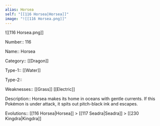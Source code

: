 ```yaml
---
alias: Horsea
self: "[[116 Horsea|Horsea]]"
image: "![[116 Horsea.png]]"
---
```


![[116 Horsea.png]]


Number:: 116

Name:: Horsea

Category:: [[Dragon]]

Type-1:: [[Water]]

Type-2:: 

Weaknesses:: [[Grass]] [[Electric]]

Description:: Horsea makes its home in oceans with gentle currents. If this Pokémon is under attack, it spits out pitch-black ink and escapes.

Evolutions:: [[116 Horsea|Horsea]] > [[117 Seadra|Seadra]] > [[230 Kingdra|Kingdra]]